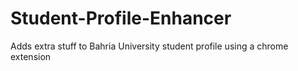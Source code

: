 # Student-Profile-Enhancer
Adds extra stuff to Bahria University student profile using a chrome extension 
